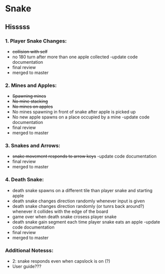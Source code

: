 # Snake
## Hisssss

### 1. Player Snake Changes:
 - ~~collision with self~~
 - no 180 turn after more than one apple collected
 -update code documentation
 - final review
 - merged to master
 
 ### 2. Mines and Apples:
 - ~~Spawning mines~~
 - ~~No mine stacking~~
 - ~~No mines on apples~~
 - No mines spawning in front of snake after apple is picked up
 - No new apple spawns on a place occupied by a mine
 -update code documentation
 - final review
 - merged to master
 
 ### 3. Snakes and Arrows:
 - ~~snake movement responds to arrow keys~~
 -update code documentation
 - final review
 - merged to master
 
 ### 4. Death Snake: 
 - death snake spawns on a different tile than player snake and starting apple
 - death snake changes direction randomly whenever input is given
 - death snake changes direction randomly (or tunrs back around?) whenever it collides with the edge of the board
 - game over when death snake crosess player snake
 - death snake gain segment each time player snake eats an apple
 -update code documentation
 - final review
 - merged to master
 
 ### Additional Notesss:
 - 2: snake responds even when capslock is on (?)
 - User guide???

 
